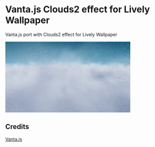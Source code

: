 # Vanta.js Clouds2 effect for Lively Wallpaper
 Vanta.js port with Clouds2 effect for Lively Wallpaper

![demo](preview.gif?raw=true "video")

## Credits
 [Vanta.js](https://github.com/tengbao/vanta)
 